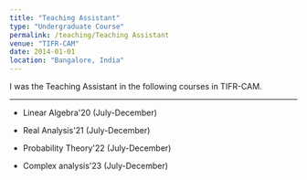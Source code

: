 ```yaml
---
title: "Teaching Assistant"
type: "Undergraduate Course"
permalink: /teaching/Teaching Assistant
venue: "TIFR-CAM"
date: 2014-01-01
location: "Bangalore, India"
---
```



I was the Teaching Assistant in the following courses in TIFR-CAM.

---


* Linear Algebra'20 (July-December)


* Real Analysis'21 (July-December)


* Probability Theory'22 (July-December)


* Complex analysis'23 (July-December)

